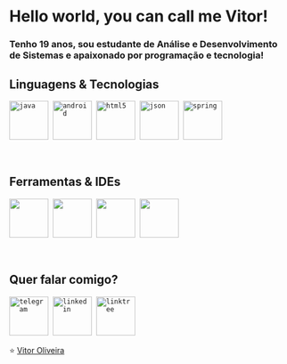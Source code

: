 # Hello world, you can call me Vitor!

### Tenho 19 anos, sou estudante de Análise e Desenvolvimento de Sistemas e apaixonado por programação e tecnologia!

## Linguagens & Tecnologias
  <code><img height="70" src="https://i.ibb.co/X83NvWf/java.png" alt="java" /></code>
  <img height="0" rc="https://i.ibb.co/y8LQ5Pw/transparent.png" />
  <code><img height="70" src="https://i.ibb.co/HTXxgZB/android.png" alt="android" /></code>
  <img height="0" src="https://i.ibb.co/y8LQ5Pw/transparent.png" />
  <code><img height="70" src="https://i.ibb.co/SVhgK60/html.png" alt="html5" /></code>
  <img height="0" src="https://i.ibb.co/y8LQ5Pw/transparent.png" />
  <code><img height="70" src="https://i.ibb.co/ygWJGDx/json.png" alt="json" /></code>
  <img height="0" src="https://i.ibb.co/y8LQ5Pw/transparent.png" />
  <code><img height="70" src="https://i.ibb.co/gmcLnqf/spring.png" alt="spring" /></code>
  <img height="0" src="https://i.ibb.co/y8LQ5Pw/transparent.png" />
 
  </br>
  
## Ferramentas & IDEs
  <code><img height="70" src="https://i.ibb.co/fQHqmT8/androidstudio.png" /></code>
  <img height="0" src="https://i.ibb.co/y8LQ5Pw/transparent.png" />
  <code><img height="70" src="https://i.ibb.co/XjhHkcL/vscode.png" /></code>
  <img height="0" src="https://i.ibb.co/y8LQ5Pw/transparent.png" />
  <code><img height="70" src="https://i.ibb.co/Prv6nZn/mysql.png" /></code>
  <img height="0" src="https://i.ibb.co/y8LQ5Pw/transparent.png" />
  <code><img height="70" src="https://i.ibb.co/P5PcrdJ/scrum.png" /></code>
  <img height="0" src="https://i.ibb.co/y8LQ5Pw/transparent.png" />
  
  </br>
  
## Quer falar comigo?
  <code><a href="https://t.me/viit0r"><img height="70" src="https://i.ibb.co/3C0CM1J/telegram.png" alt="telegram" ></a></code>
  <img height="0" src="https://i.ibb.co/y8LQ5Pw/transparent.png" />
  <code><a href="https://www.linkedin.com/in/viit0r/"><img height="70" src="https://i.ibb.co/rF6vZBd/linkedin.png" alt="linkedin" ></a></code>
  <img height="0" src="https://i.ibb.co/y8LQ5Pw/transparent.png" />
  <code><a href="https://linktr.ee/viit0r"><img height="70" src="https://i.ibb.co/8DjkMnH/linktree.png" alt="linktree" ></a></code>
  
⭐ <a href="https://github.com/viit0r">Vitor Oliveira</a>

